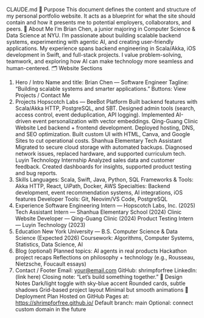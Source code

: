 CLAUDE.md
📖 Purpose
This document defines the content and structure of my personal portfolio website. It acts as a blueprint for what the site should contain and how it presents me to potential employers, collaborators, and peers.
🧑 About Me
I’m Brian Chen, a junior majoring in Computer Science & Data Science at NYU. I’m passionate about building scalable backend systems, experimenting with agentic AI, and creating user-friendly applications. My experience spans backend engineering in Scala/Akka, iOS development in Swift, and full-stack projects. I value problem-solving, teamwork, and exploring how AI can make technology more seamless and human-centered.
🗂️ Website Sections
1. Hero / Intro
Name and title: Brian Chen — Software Engineer
Tagline: “Building scalable systems and smarter applications.”
Buttons: View Projects / Contact Me
2. Projects
Hopscotch Labs — BeeBot Platform
Built backend features with Scala/Akka HTTP, PostgreSQL, and SBT.
Designed admin tools (search, access control, event deduplication, API logging).
Implemented AI-driven event personalization with vector embeddings.
Qing-Guang Clinic Website
Led backend + frontend development.
Deployed hosting, DNS, and SEO optimization.
Built custom UI with HTML, Canva, and Google Sites to cut operational costs.
Shanhua Elementary Tech Assistant
Migrated to secure cloud storage with automated backups.
Diagnosed network issues, replaced hardware, and supported curriculum tech.
Luyin Technology Internship
Analyzed sales data and customer feedback.
Created dashboards for insights, supported product testing and bug reports.
3. Skills
Languages: Scala, Swift, Java, Python, SQL
Frameworks & Tools: Akka HTTP, React, UiPath, Docker, AWS
Specialties: Backend development, event recommendation systems, AI integrations, iOS features
Developer Tools: Git, Neovim/VS Code, PostgreSQL
4. Experience
Software Engineering Intern — Hopscotch Labs, Inc. (2025)
Tech Assistant Intern — Shanhua Elementary School (2024)
Clinic Website Developer — Qing-Guang Clinic (2024)
Product Testing Intern — Luyin Technology (2023)
5. Education
New York University — B.S. Computer Science & Data Science (Expected 2026)
Coursework: Algorithms, Computer Systems, Statistics, Data Science, AI
6. Blog (optional)
Planned topics:
AI agents in real products
Hackathon project recaps
Reflections on philosophy + technology (e.g., Rousseau, Nietzsche, Foucault essays)
7. Contact / Footer
Email: your@email.com
GitHub: shrimpforfree
LinkedIn: (link here)
Closing note: “Let’s build something together.”
🎨 Design Notes
Dark/light toggle with sky-blue accent
Rounded cards, subtle shadows
Grid-based project layout
Minimal but smooth animations
🚀 Deployment Plan
Hosted on GitHub Pages at: https://shrimpforfree.github.io/
Default branch: main
Optional: connect custom domain in the future
